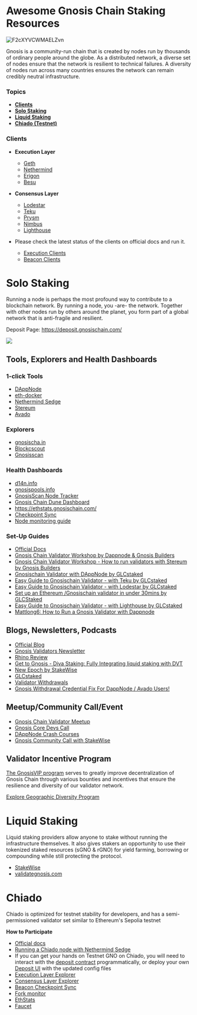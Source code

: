 # Awesome Gnosis Chain Staking Resources

![F2cXYVCWMAELZvn](https://github.com/0xarmagan/Awesome-Gnosis-Chain-Resources/assets/75987728/2a8dce0f-895e-4aec-83ee-d300fb9f31c6)

Gnosis is a community-run chain that is created by nodes run by thousands of ordinary people around the globe. As a distributed network, a diverse set of nodes ensure that the network is resilient to technical failures. A diversity of nodes run across many countries ensures the network can remain credibly neutral infrastructure.

### Topics

* [**Clients**](https://hackmd.io/icqE3BiFTueVa_7s8U-DCg?view#Clients)
* [**Solo Staking**](https://hackmd.io/icqE3BiFTueVa_7s8U-DCg?view#Solo-Staking)
* [**Liquid Staking**](https://hackmd.io/icqE3BiFTueVa_7s8U-DCg?view#Liquid-Staking)
* [**Chiado (Testnet)**](https://hackmd.io/icqE3BiFTueVa_7s8U-DCg?view#Chiado)

### Clients

* **Execution Layer**
    * [Geth](https://github.com/ethereum/go-ethereum)
    * [Nethermind](https://docs.nethermind.io/nethermind/)
    * [Erigon](https://github.com/ledgerwatch/erigon)
    * [Besu](https://besu.hyperledger.org/en/stable/)

* **Consensus Layer**
    * [Lodestar](https://chainsafe.github.io/lodestar/)
    * [Teku](https://github.com/gnosischain/teku-client) 
    * [Prysm](https://github.com/gnosischain/prysm-client)
    * [Nimbus](https://github.com/gnosischain/gnosis-nimbus-eth2)
    * [Lighthouse](https://github.com/gnosischain/lighthouse-client)

* Please check the latest status of the clients on official docs and run it.
  * [Execution Clients ](https://docs.gnosischain.com/node/manual/execution)
  * [Beacon Clients](https://docs.gnosischain.com/node/manual/beacon)

# Solo Staking

Running a node is perhaps the most profound way to contribute to a blockchain network. By running a node, you -are- the network. Together with other nodes run by others around the planet, you form part of a global network that is anti-fragile and resilient.

Deposit Page: https://deposit.gnosischain.com/ 

![](https://hackmd.io/_uploads/HkAe4_4ba.png)

## Tools, Explorers and Health Dashboards

### 1-click Tools
* [DAppNode](https://docs.dappnode.io/docs/user/staking/gnosis-chain/solo)
* [eth-docker](https://eth-docker.net/)
* [Nethermind Sedge](https://docs.sedge.nethermind.io/docs/quickstart/complete-guide)
* [Stereum](https://stereum.net/)
* [Avado](https://docs.ava.do/packages/gnosis/)

### Explorers

* [gnosischa.in](https://gnosischa.in/)
* [Blockcscout](https://gnosis.blockscout.com/)
* [Gnosisscan](https://gnosisscan.io/)

### Health Dashboards

* [d14n.info](https://www.d14n.info/)
* [gnosispools.info](https://www.gnosispools.info/)
* [GnosisScan Node Tracker](https://gnosisscan.io/nodetracker)
* [Gnosis Chain Dune Dashboard](https://dune.com/gnosischain_team/gnosischain)
* https://ethstats.gnosischain.com/
* [Checkpoint Sync](https://checkpoint.gnosischain.com/)
* [Node monitoring guide](https://docs.gnosischain.com/node/management/monitoring-node)

### Set-Up Guides

* [Official Docs](https://docs.gnosischain.com/node/manual/)
* [Gnosis Chain Validator Workshop by Dappnode & Gnosis Builders](https://www.youtube.com/watch?v=NvxZaIgdSZk)
* [Gnosis Chain Validator Workshop - How to run validators with Stereum by Gnosis Builders](https://www.youtube.com/watch?v=een_pYwCM8I)
* [Gnosischain Validator with DAppNode by GLCstaked](https://mirror.xyz/0xf3bF9DDbA413825E5DdF92D15b09C2AbD8d190dd/EopmhP-BOWy9wXTVtRplQrFymKHvm_j9siktSBxMElo)
* [Easy Guide to Gnosischain Validator - with Teku by GLCstaked](https://mirror.xyz/0xf3bF9DDbA413825E5DdF92D15b09C2AbD8d190dd/iqSyol745okgSPCAvlGn1GpfpkVC3n5huzcdTZu1wlI)
* [Easy Guide to Gnosischain Validator - with Lodestar by GLCstaked](https://mirror.xyz/0xf3bF9DDbA413825E5DdF92D15b09C2AbD8d190dd/v9ilpKoYMXouyd7p8BnVADilOqxUu87z1U2u_UnogEk)
* [Set up an Ethereum /Gnosischain validator in under 30mins by GLCStaked](https://mirror.xyz/0xf3bF9DDbA413825E5DdF92D15b09C2AbD8d190dd/n0AOGKh6Ck068icgY78i9DA3xPYWlWLGlE8HXnJeSl0)
* [Easy Guide to Gnosischain Validator - with Lighthouse  by GLCstaked](https://mirror.xyz/0xf3bF9DDbA413825E5DdF92D15b09C2AbD8d190dd/Ty4_y4v6jfxBdevE-cIszzn-zaMFImg3AQsYY6sOhNE)
* [Mattlong6: How to Run a Gnosis Validator with Dappnode](https://www.youtube.com/watch?v=6Am02LdXIWE)


## Blogs, Newsletters, Podcasts

* [Official Blog](https://www.gnosis.io/blog)
* [Gnosis Validators Newsletter](https://gnosisvalidator.substack.com/)
* [Rhino Review](https://rhinoreview.substack.com/)
* [Get to Gnosis - Diva Staking: Fully Integrating liquid staking with DVT](https://open.spotify.com/episode/2Hq1V5KAYOwxMupaWFSOHr?si=411f71dafe66424c)
* [New Epoch by StakeWise](https://stakewise.medium.com/new-epoch-by-stakewise-september-edition-e7b60d8d8906)
* [GLCstaked](https://mirror.xyz/0xf3bF9DDbA413825E5DdF92D15b09C2AbD8d190dd)
* [Validator Withdrawals](https://docs.gnosischain.com/node/management/withdrawals#how-to-receive-my-withdrawal-full-or-partial)
* [Gnosis Withdrawal Credential Fix For DappNode / Avado Users!](https://www.youtube.com/watch?v=By9VmNviNT0)

## Meetup/Community Call/Event

* [Gnosis Chain Validator Meetup](https://www.youtube.com/watch?v=S7uBa3SqSc8&list=PLaSjKDzazNTgDaTDR_wDUxUrRHD9zvtnU&pp=iAQB)
* [Gnosis Core Devs Call](https://www.youtube.com/watch?v=A1LI7l5s9G0&list=PLaSjKDzazNThdK-eDZWd16q8tUZy6WSr7&pp=iAQB)
* [DAppNode Crash Courses](https://www.youtube.com/watch?v=Bc6FomfhkbI&list=PLpMpAvZuB3w6tH69ciVUjLCG0qF-HdV2I&pp=iAQB)
* [Gnosis Community Call with StakeWise](https://www.youtube.com/watch?v=yl1vvJ8WoM4)

## Validator Incentive Program

[The GnosisVIP program](https://www.gnosisvip.com/#about-VIP) serves to greatly improve decentralization of Gnosis Chain through various bounties and incentives that ensure the resilience and diversity of our validator network.

[Explore Geographic Diversity Program](https://www.gnosisvip.com/gdp)

# Liquid Staking

Liquid staking providers allow anyone to stake without running the infrastructure themselves. It also gives stakers an opportunity to use their tokenized staked resources (sGNO & rGNO) for yield farming, borrowing or compounding while still protecting the protocol.

* [StakeWise](https://app.stakewise.io/)
* [validategnosis.com](https://www.validategnosis.com/)

# Chiado

Chiado is optimized for testnet stability for developers, and has a semi-permissioned validator set similar to Ethereum's Sepolia testnet

**How to Participate**

* [Official docs](https://docs.gnosischain.com/about/networks/chiado/)
* [Running a Chiado node with Nethermind Sedge](https://docs.sedge.nethermind.io/docs/networks/chiado)
* If you can get your hands on Testnet GNO on Chiado, you will need to interact with the [deposit contract](https://blockscout.com/gnosis/chiado/address/0xc5be8bf53755a41c2385e7aa86f6a9e28746f466) programmatically, or deploy your own [Deposit UI](https://docs.gnosischain.com/node/manual/validator/deposit#depositing-for-chiado-testnet) with the updated config files
* [Execution Layer Explorer ](https://gnosis-chiado.blockscout.com/)
* [Consensus Layer Explorer](https://beacon.chiadochain.net)
* [Beacon Checkpoint Sync](	https://checkpoint.chiadochain.net)
* [Fork monitor](https://forkmon.chiadochain.net)
* [EthStats](https://ethstats.chiadochain.net)
* [Faucet](https://gnosisfaucet.com)
